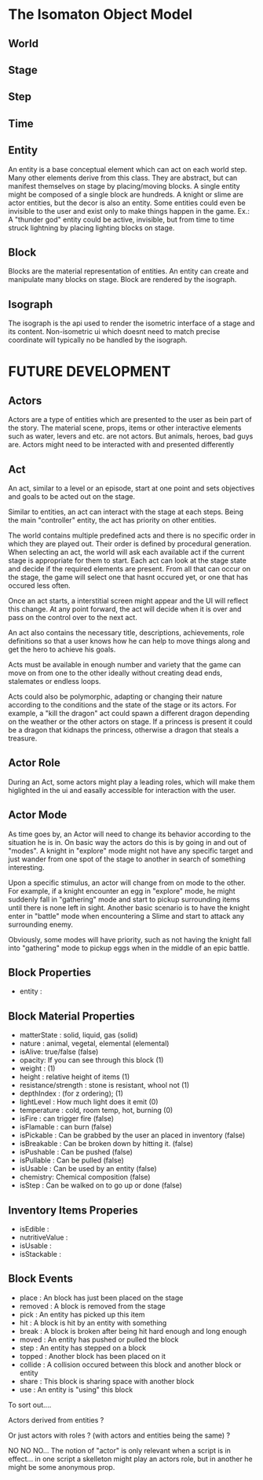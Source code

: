 # The Isomaton Object Model

## World

## Stage

## Step

## Time

## Entity

An entity is a base conceptual element which can act on each world step. Many other elements derive from this class. They are abstract, but can manifest themselves on stage by placing/moving blocks. A single entity might be composed of a single block are hundreds. A knight or slime are actor entities, but the decor is also an entity. Some entities could even be invisible to the user and exist only to make things happen in the game. Ex.: A "thunder god" entity could be active, invisible, but from time to time struck lightning by placing lighting blocks on stage.

## Block

Blocks are the material representation of entities. An entity can create and manipulate many blocks on stage. Block are rendered by the isograph.

## Isograph

The isograph is the api used to render the isometric interface of a stage and its content. Non-isometric ui which doesnt need to match precise coordinate will typically no be handled by the isograph.


# FUTURE DEVELOPMENT

## Actors

Actors are a type of entities which are presented to the user as bein part of the story. The material scene, props, items or other interactive elements such as water, levers and etc. are not actors. But animals, heroes, bad guys are. Actors might need to be interacted with and presented differently

## Act

An act, similar to a level or an episode, start at one point and sets objectives and goals to be acted out on the stage.

Similar to entities, an act can interact with the stage at each steps. Being the main "controller" entity, the act has priority on other entities.

The world contains multiple predefined acts and there is no specific order in which they are played out. Their order is defined by procedural generation. When selecting an act, the world will ask each available act if the current stage is appropriate for them to start. Each act can look at the stage state and decide if the required elements are present. From all that can occur on the stage, the game will select one that hasnt occured yet, or one that has occured less often.

Once an act starts, a interstitial screen might appear and the UI will reflect this change. At any point forward, the act will decide when it is over and pass on the control over to the next act.

An act also contains the necessary title, descriptions, achievements, role definitions so that a user knows how he can help to move things along and get the hero to achieve his goals.

Acts must be available in enough number and variety that the game can move on from one to the other ideally without creating dead ends, stalemates or endless loops.

Acts could also be polymorphic, adapting or changing their nature according to the conditions and the state of the stage or its actors. For example, a "kill the dragon" act could spawn a different dragon depending on the weather or the other actors on stage. If a princess is present it could be a dragon that kidnaps the princess, otherwise a dragon that steals a treasure.


## Actor Role

During an Act, some actors might play a leading roles, which will make them higlighted in the ui and easally accessible for interaction with the user.

## Actor Mode

As time goes by, an Actor will need to change its behavior according to the situation he is in. On basic way the actors do this is by going in and out of "modes". A knight in "explore" mode might not have any specific target and just wander from one spot of the stage to another in search of something interesting.

Upon a specific stimulus, an actor will change from on mode to the other. For example, if a knight encounter an egg in "explore" mode, he might suddenly fall in "gathering" mode and start to pickup surrounding items until there is none left in sight. Another basic scenario is to have the knight enter in "battle" mode when encountering a Slime and start to attack any surrounding enemy.

Obviously, some modes will have priority, such as not having the knight fall into "gathering" mode to pickup eggs when in the middle of an epic battle.


## Block Properties
- entity :

## Block Material Properties

- matterState : solid, liquid, gas (solid)
- nature : animal, vegetal, elemental (elemental)
- isAlive: true/false (false)
- opacity: If you can see through this block (1)
- weight : (1)
- height : relative height of items (1)
- resistance/strength : stone is resistant, whool not (1)
- depthIndex : (for z ordering); (1)
- lightLevel : How much light does it emit (0)
- temperature : cold, room temp, hot, burning (0)
- isFire : can trigger fire (false)
- isFlamable : can burn (false)
- isPickable : Can be grabbed by the user an placed in inventory (false)
- isBreakable : Can be broken down by hitting it. (false)
- isPushable : Can be pushed (false)
- isPullable : Can be pulled (false)
- isUsable : Can be used by an entity (false)
- chemistry: Chemical composition (false)
- isStep : Can be walked on to go up or done (false)

## Inventory Items Properies
- isEdible :
- nutritiveValue : 
- isUsable :
- isStackable :


## Block Events
- place : An block has just been placed on the stage
- removed : A block is removed from the stage
- pick : An entity has picked up this item
- hit : A block is hit by an entity with something
- break : A block is broken after being hit hard enough and long enough
- moved : An entity has pushed or pulled the block
- step : An entity has stepped on a block
- topped : Another block has been placed on it
- collide : A collision occured between this block and another block or entity
- share : This block is sharing space with another block
- use : An entity is "using" this block




To sort out....

Actors derived from entities ?

Or just actors with roles ? (with actors and entities being the same) ?

NO NO NO... The notion of "actor" is only relevant when a script is in effect... in one script a skelleton might play an actors role, but in another he might be some anonymous prop.